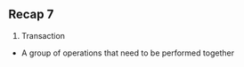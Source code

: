 ## Recap 7

1. Transaction
  - A group of operations that need to be performed together
  ```sql
  ```
